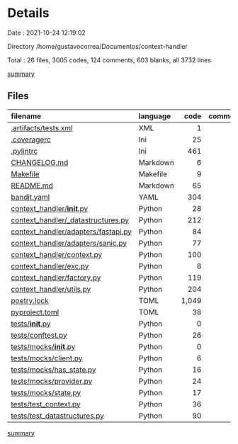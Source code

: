 # Details

Date : 2021-10-24 12:19:02

Directory /home/gustavocorrea/Documentos/context-handler

Total : 26 files,  3005 codes, 124 comments, 603 blanks, all 3732 lines

[summary](results.md)

## Files
| filename | language | code | comment | blank | total |
| :--- | :--- | ---: | ---: | ---: | ---: |
| [.artifacts/tests.xml](/.artifacts/tests.xml) | XML | 1 | 0 | 0 | 1 |
| [.coveragerc](/.coveragerc) | Ini | 25 | 0 | 6 | 31 |
| [.pylintrc](/.pylintrc) | Ini | 461 | 1 | 154 | 616 |
| [CHANGELOG.md](/CHANGELOG.md) | Markdown | 6 | 0 | 6 | 12 |
| [Makefile](/Makefile) | Makefile | 9 | 0 | 2 | 11 |
| [README.md](/README.md) | Markdown | 65 | 0 | 29 | 94 |
| [bandit.yaml](/bandit.yaml) | YAML | 304 | 84 | 6 | 394 |
| [context_handler/__init__.py](/context_handler/__init__.py) | Python | 28 | 0 | 3 | 31 |
| [context_handler/_datastructures.py](/context_handler/_datastructures.py) | Python | 212 | 34 | 102 | 348 |
| [context_handler/adapters/fastapi.py](/context_handler/adapters/fastapi.py) | Python | 84 | 0 | 17 | 101 |
| [context_handler/adapters/sanic.py](/context_handler/adapters/sanic.py) | Python | 77 | 0 | 17 | 94 |
| [context_handler/context.py](/context_handler/context.py) | Python | 100 | 0 | 29 | 129 |
| [context_handler/exc.py](/context_handler/exc.py) | Python | 8 | 5 | 10 | 23 |
| [context_handler/factory.py](/context_handler/factory.py) | Python | 119 | 0 | 22 | 141 |
| [context_handler/utils.py](/context_handler/utils.py) | Python | 204 | 0 | 27 | 231 |
| [poetry.lock](/poetry.lock) | TOML | 1,049 | 0 | 89 | 1,138 |
| [pyproject.toml](/pyproject.toml) | TOML | 38 | 0 | 8 | 46 |
| [tests/__init__.py](/tests/__init__.py) | Python | 0 | 0 | 1 | 1 |
| [tests/conftest.py](/tests/conftest.py) | Python | 26 | 0 | 15 | 41 |
| [tests/mocks/__init__.py](/tests/mocks/__init__.py) | Python | 0 | 0 | 1 | 1 |
| [tests/mocks/client.py](/tests/mocks/client.py) | Python | 6 | 0 | 4 | 10 |
| [tests/mocks/has_state.py](/tests/mocks/has_state.py) | Python | 16 | 0 | 10 | 26 |
| [tests/mocks/provider.py](/tests/mocks/provider.py) | Python | 24 | 0 | 12 | 36 |
| [tests/mocks/state.py](/tests/mocks/state.py) | Python | 17 | 0 | 7 | 24 |
| [tests/test_context.py](/tests/test_context.py) | Python | 36 | 0 | 6 | 42 |
| [tests/test_datastructures.py](/tests/test_datastructures.py) | Python | 90 | 0 | 20 | 110 |

[summary](results.md)